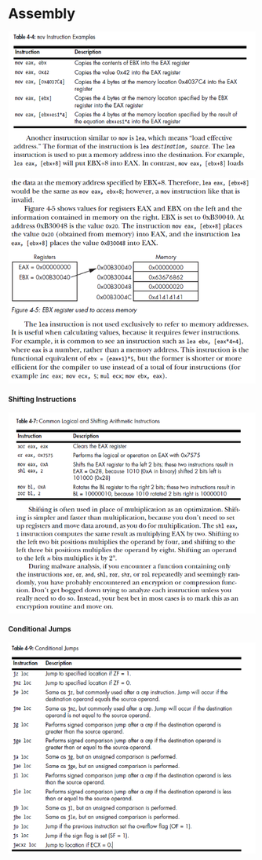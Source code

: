# Assembly



![mov](./screenshots/mov.png)



![lea](./screenshots/lea.png)



#### Shifting Instructions

![shifting](./screenshots/shifting.png)



#### Conditional Jumps

![jumps](./screenshots/jumps.png)
